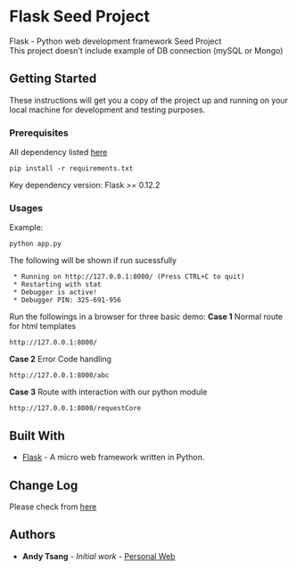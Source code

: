 # Flask Seed Project

Flask - Python web development framework Seed Project  
This project doesn't include example of DB connection (mySQL or Mongo)

## Getting Started

These instructions will get you a copy of the project up and running on your local machine for development and testing purposes.

### Prerequisites

All dependency listed [here](https://github.com/AndyTsangChun/py_seed_project/blob/master/requirements.txt)

```
pip install -r requirements.txt
```
Key dependency version:
Flask >= 0.12.2

### Usages
Example:
```
python app.py
```

The following will be shown if run sucessfully
```
 * Running on http://127.0.0.1:8000/ (Press CTRL+C to quit)
 * Restarting with stat
 * Debugger is active!
 * Debugger PIN: 325-691-956
```
Run the followings in a browser for three basic demo:
**Case 1**
Normal route for html templates
```
http://127.0.0.1:8000/
```
**Case 2**
Error Code handling
```
http://127.0.0.1:8000/abc
```
**Case 3**
Route with interaction with our python module
```
http://127.0.0.1:8000/requestCore
```

## Built With

* [Flask](http://flask.pocoo.org/) - A micro web framework written in Python.

## Change Log
Please check from [here](https://github.com/AndyTsangChun/py_seed_project/blob/master/CHANGELOG.md)

## Authors

* **Andy Tsang** - *Initial work* - [Personal Web](https://andytsangchun.github.io/)
